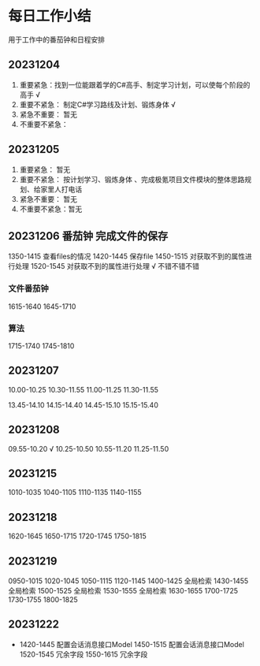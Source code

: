 # 每日工作小结
用于工作中的番茄钟和日程安排

## 20231204
1. 重要紧急：找到一位能跟着学的C#高手、制定学习计划，可以使每个阶段的高手 √
2. 重要不紧急： 制定C#学习路线及计划、锻炼身体 √
3. 紧急不重要： 暂无
4. 不重要不紧急：

## 20231205
1. 重要紧急： 暂无
2. 重要不紧急： 按计划学习、锻炼身体 、完成极氪项目文件模块的整体思路规划、给家里人打电话
3. 紧急不重要： 暂无
4. 不重要不紧急：暂无

## 20231206 番茄钟 完成文件的保存
1350-1415 查看files的情况 1420-1445 保存file 1450-1515 对获取不到的属性进行处理 1520-1545 对获取不到的属性进行处理 √ 不错不错不错

### 文件番茄钟

1615-1640 1645-1710

### 算法

1715-1740 1745-1810

## 20231207

10.00-10.25  10.30-11.55 11.00-11.25 11.30-11.55

13.45-14.10  14.15-14.40 14.45-15.10 15.15-15.40

## 20231208

09.55-10.20 √ 10.25-10.50 10.55-11.20 11.25-11.50

## 20231215
1010-1035 1040-1105 1110-1135 1140-1155

## 20231218
1620-1645 1650-1715 1720-1745 1750-1815

## 20231219
0950-1015 1020-1045 1050-1115 1120-1145
1400-1425 全局检索 1430-1455 全局检索 1500-1525 全局检索 1530-1555 全局检索
1630-1655          1700-1725          1730-1755          1800-1825
## 20231222
- 1420-1445 配置会话消息接口Model 1450-1515 配置会话消息接口Model 1520-1545 冗余字段 1550-1615  冗余字段